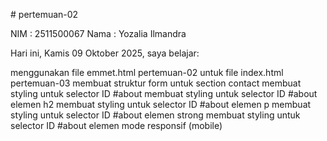 # pertemuan-02

NIM : 2511500067
Nama : Yozalia Ilmandra

Hari ini, Kamis 09 Oktober 2025, saya belajar:

menggunakan file emmet.html pertemuan-02 untuk file index.html pertemuan-03
membuat struktur form untuk section contact
membuat styling untuk selector ID #about
membuat styling untuk selector ID #about elemen h2
membuat styling untuk selector ID #about elemen p
membuat styling untuk selector ID #about elemen strong
membuat styling untuk selector ID #about elemen mode responsif (mobile)